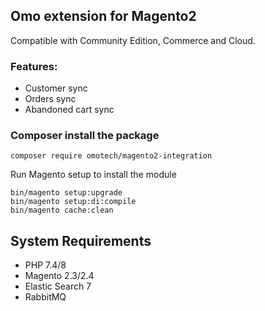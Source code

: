 ## Omo extension for Magento2
<!--Name of the project -->

Compatible with Community Edition, Commerce and Cloud.

### Features:
* Customer sync
* Orders sync
* Abandoned cart sync

### Composer install the package
```
composer require omotech/magento2-integration
```
Run Magento setup to install the module
```
bin/magento setup:upgrade
bin/magento setup:di:compile
bin/magento cache:clean
```

<!-- Write description here -->

## System Requirements
* PHP 7.4/8
* Magento 2.3/2.4
* Elastic Search 7
* RabbitMQ
<!-- mention all the system requirements -->
